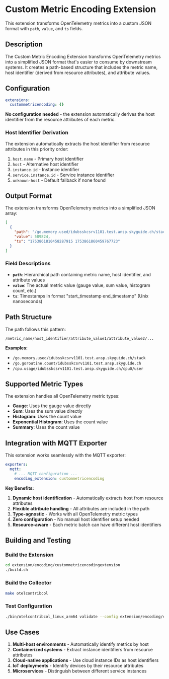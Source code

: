 # Custom Metric Encoding Extension

This extension transforms OpenTelemetry metrics into a custom JSON format with `path`, `value`, and `ts` fields.

## Description

The Custom Metric Encoding Extension transforms OpenTelemetry metrics into a simplified JSON format that's easier to consume by downstream systems. It creates a path-based structure that includes the metric name, host identifier (derived from resource attributes), and attribute values.

## Configuration

```yaml
extensions:
  custommetricencoding: {}
```

**No configuration needed** - the extension automatically derives the host identifier from the resource attributes of each metric.

### Host Identifier Derivation

The extension automatically extracts the host identifier from resource attributes in this priority order:

1. `host.name` - Primary host identifier
2. `host` - Alternative host identifier  
3. `instance.id` - Instance identifier
4. `service.instance.id` - Service instance identifier
5. `unknown-host` - Default fallback if none found

## Output Format

The extension transforms OpenTelemetry metrics into a simplified JSON array:

```json
[
  {
    "path": "/go.memory.used/idubsskcsrv1101.test.ansp.skyguide.ch/stack",
    "value": 589824,
    "ts": "1753861810458287915 1753861860459767723"
  }
]
```

### Field Descriptions

- **`path`**: Hierarchical path containing metric name, host identifier, and attribute values
- **`value`**: The actual metric value (gauge value, sum value, histogram count, etc.)
- **`ts`**: Timestamps in format "start_timestamp end_timestamp" (Unix nanoseconds)

## Path Structure

The path follows this pattern:
```
/metric_name/host_identifier/attribute_value1/attribute_value2/...
```

**Examples:**
- `/go.memory.used/idubsskcsrv1101.test.ansp.skyguide.ch/stack`
- `/go.goroutine.count/idubsskcsrv1101.test.ansp.skyguide.ch`
- `/cpu.usage/idubsskcsrv1101.test.ansp.skyguide.ch/cpu0/user`

## Supported Metric Types

The extension handles all OpenTelemetry metric types:

- **Gauge**: Uses the gauge value directly
- **Sum**: Uses the sum value directly  
- **Histogram**: Uses the count value
- **Exponential Histogram**: Uses the count value
- **Summary**: Uses the count value

## Integration with MQTT Exporter

This extension works seamlessly with the MQTT exporter:

```yaml
exporters:
  mqtt:
    # ... MQTT configuration ...
    encoding_extension: custommetricencoding
```

**Key Benefits:**
1. **Dynamic host identification** - Automatically extracts host from resource attributes
2. **Flexible attribute handling** - All attributes are included in the path
3. **Type-agnostic** - Works with all OpenTelemetry metric types
4. **Zero configuration** - No manual host identifier setup needed
5. **Resource-aware** - Each metric batch can have different host identifiers

## Building and Testing

### Build the Extension

```bash
cd extension/encoding/custommetricencodingextension
./build.sh
```

### Build the Collector

```bash
make otelcontribcol
```

### Test Configuration

```bash
./bin/otelcontribcol_linux_arm64 validate --config extension/encoding/custommetricencodingextension/test-config.yaml
```

## Use Cases

1. **Multi-host environments** - Automatically identify metrics by host
2. **Containerized systems** - Extract instance identifiers from resource attributes
3. **Cloud-native applications** - Use cloud instance IDs as host identifiers
4. **IoT deployments** - Identify devices by their resource attributes
5. **Microservices** - Distinguish between different service instances
